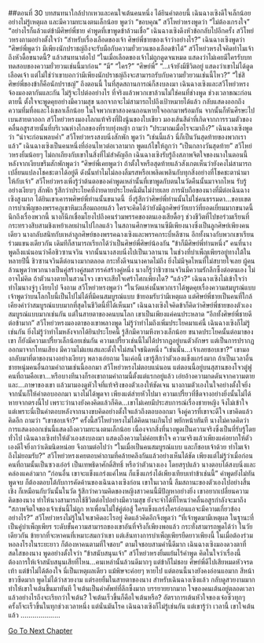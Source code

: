##ตอนที่ 30 บทสนทนาใกล้ปากเหวและคนใจเต้นคนหนึ่ง
ได้ยินคำตอบนี้ เฉินฉางเซิงดีใจเล็กน้อยอย่างไม่รู้เหตุผล และมีความทะนงตนเล็กน้อย พูดว่า “ขอบคุณ”
สวีโหย่วหรงพูดว่า “ไม่ต้องเกรงใจ”
“อย่างไรก็แล้วแต่ข้ามีศิษย์พี่ชาย คำพูดที่เขาพูดข้าล้วนเชื่อ” เฉินฉางเซิงดึงหัวข้อกลับไปอีกครั้ง
สวีโหย่วหรงถามอย่างตั้งใจว่า “สำหรับเรื่องเลือดของเจ้า ศิษย์พี่ชายของเจ้าว่าอย่างไร?”
เฉินฉางเซิงพูดว่า “ศิษย์พี่พูดว่า มีเพียงนักปราชญ์ถึงจะรับมือกับความยั่วยวนของเลือดข้าได้”
สวีโหย่วหรงใจคิดทำไมเจ้าถึงหัวดื้อขนาดนี้? แล้วสนทนาต่อไป
“ในเมื่อเลือดของเจ้าไม่ถูกดูดจนหมด แสดงว่าไม่เคยมีใครรับบททดสอบของความยั่วยวนเช่นนี้มาก่อน”
“มี”
“ใคร?”
“ศิษย์พี่”
“...เจ้ายังมีชีวิตอยู่ แสดงว่าเขาไม่ได้ดูดเลือดเจ้า แต่ไม่ใช่ว่าเขาบอกว่ามีเพียงนักปราชญ์ถึงจะสามารถรับกับความยั่วยวนเช่นนี้ไหว?”
“ใช่สิ ศิษย์พี่ของข้าก็คือนักปราชญ์”
ถึงตอนนี้ ในที่สุดสถานการณ์ก็สงบลงมา เฉินฉางเซิงและสวีโหย่วหรงจ้องมองตากันและกัน ไม่รู้จะไปต่ออย่างไร ที่จริงแล้วพวกเขาล้วนไม่ใช่คนที่ช่างพูด ช่วงเวลาขณะก่อนตายนี้ ตั้งใจจะพูดคุยอย่างมีความสุข นอกจากจะไม่สามารถไปถึงเป้าหมายได้แล้ว กลับแสดงออกถึงความทึ่มทื่อและโง่เขลาเล็กน้อย
ในใจพวกเขาสองคนถอนหายใจออกมาพร้อมกัน จากนั้นก็หันศีรษะไป เบนสายตาออก สวีโหย่วหรงมองโลกแท้จริงที่ฝั่งนู้นของใบเขียว มองเส้นสีดำที่เกิดจากการรวมตัวของคลื่นอสูรสายนั้นที่บริเวณห่างไกลของที่ราบทุ่งหญ้า ถามว่า “ประมาณเมื่อไรจะมาถึง?”
เฉินฉางเซิงพูดว่า “น่าจะก่อนพลบค่ำ”
สวีโหย่วหรงสงบนิ่งสักพัก พูดว่า “เช่นนี้แล้ว นี่ก็เป็นวันสุดท้ายของพวกเราแล้ว”
เฉินฉางเซิงเป็นคนหนึ่งที่อ่อนไหวต่อเวลามาก พูดแก้ไขให้ถูกว่า “เป็นกลางวันสุดท้าย”
สวีโหย่วหรงยิ้มน้อยๆ ไม่ถกเถียงกับเขาในสิ่งที่ไม่สำคัญอีก
เฉินฉางเซิงรับรู้ถึงสภาพจิตใจของนางในตอนนี้ หลังจากเงียบขรึมสักพักพูดว่า “ศิษย์พี่เคยพูดว่า ถ้าตั้งใจหรือสุดท้ายแล้วสังเกตเห็นว่ายังคงไม่สามารถเปลี่ยนแปลงโชคชะตาได้อยู่ดี ดังนั้นทำไมไม่ลองลิ้มรสหรือเพลิดเพลินกับทุกสิ่งอย่างที่โชคชะตานำมาให้กับเจ้า”
สวีโหย่วหรงเพิ่งรู้ว่าต้นตอของคำพูดเหล่านั้นที่เขาพูดกับตนในวัดคืนนั้นมาจากไหน รับรู้อย่างเงียบๆ สักพัก รู้สึกว่าประโยคที่ง่ายดายประโยคนี้มันไม่ง่ายเลย การนับถือของนางที่มีต่อเฉินฉางเซิงสูงมาก ได้ยินเขาเคารพศิษย์พี่ท่านนั้นขนาดนี้  ยิ่งรู้สึกว่าศิษย์พี่ท่านนั้นไม่ใช่คนธรรมดา...ขอบเขตการบำเพ็ญของพรรคภูเขาหิมะเสื่อมถอยแล้ว ใครจะคิดได้ว่ายังมีลูกศิษย์วัยเยาว์ที่ยอดเยี่ยมมากขนาดนี้
นึกถึงเรื่องพวกนี้ นางก็นึกเชื่อมโยงไปถึงคนร่วมพรรคของตนเองเสียดื้อๆ ช่วงชีวิตที่ไปขอร่วมเรียนที่กระทรวงสิบสามชิงเหย้าเลยผ่านไปไกลแล้ว ในสถานศึกษาหนานซีมีเพียงนางซึ่งเป็นลูกศิษย์เพียงคนเดียว นางกลับสนิทกับเหล่าลูกศิษย์ของพรรคฉางเซิงและพรรคกระบี่หลีซาน อีกทั้งนางกับพวกเขาเรียนร่วมแขนงเดียวกัน เดิมทีก็สามารถเรียกได้ว่าเป็นศิษย์พี่ศิษย์น้องกัน
“ข้าก็มีศิษย์พี่ท่านหนึ่ง” คนที่นางพูดถึงแน่นอนว่าคือชิวซานจวิน
จากนั้นนางสงบนิ่งไปเป็นเวลานาน ในช่วงที่บำเพ็ญเพียรอยู่ทางใต้ในหลายปีนี้ ชิวซานจวินดีต่อนางมากตลอด กระทั่งดีจนนางคาดไม่ถึง ยิ่งไม่มีจุดไหนที่ไม่สบายใจเลย ผู้คนล้วนพูดว่าพวกนางเป็นคู่สร้างคู่สมสวรรค์สร้างคู่หนึ่ง นางก็รู้ว่าชิวซานจวินมีความรักลึกซึ้งต่อตนเอง ไม่อาจไม่คิด ถ้าตัวนางตายในสวนโจว เขาจะเสียใจเศร้าโศกเพียงใด?
“แล้ว?” เฉินฉางเซิงไม่เข้าใจว่าทำไมนางจู่ๆ เงียบไป จึงถาม
สวีโหย่วหรงพูดว่า “ในวัดแห่งนั้นพวกเราได้พูดคุยเรื่องความสมบูรณ์แบบ เจ้าพูดว่าบนโลกใบนี้เป็นไปไม่ได้ที่มีคนสมบูรณ์แบบ ข้ายอมรับว่ามีเหตุผล แต่ศิษย์พี่ชายเป็นคนที่ใกล้เคียงคำว่าสมบูรณ์แบบมากที่สุดในชีวิตนี้ที่ได้เห็นมา”
เฉินฉางเซิงใจคิดข้าก็คิดว่าศิษย์พี่ชายของตัวเองสมบูรณ์แบบมากเช่นกัน แต่ในสายตาของคนบนโลก เขาเป็นเพียงแค่คนประหลาด
“อีกทั้งศิษย์พี่ชายดีต่อข้ามาก” สวีโหย่วหรงมองตาของเขาพลางพูด ไม่รู้ว่าทำไมถึงเพิ่มประโยคมาแค่นี้
เฉินฉางเซิงก็ไม่รู้เช่นกัน ยิ่งไม่รู้ว่าทำไมหลังจากได้ยินประโยคนี้ รู้สึกมีความหึงหวงเล็กน้อย ขนาดประโยคนั้นต่อมาของเขา ก็ยังมีความเปรี้ยวเล็กน้อยเช่นกัน ความเปรี้ยวเช่นนี้ไม่ได้ปรากฏอยู่บนตัวอักษร แต่เป็นการปรากฏออกมาจากโทนเสียง มีความไม่แยแสและตั้งใจไม่สนใจชนิดหนึ่ง
“เช่นนั้น...เจ้าเลยชอบเขา?”
เขามองกลับมาที่ตาของนางอย่างเงียบๆ พลางเอ่ยถาม ในเค่อนี้ เขารู้สึกว่าตัวเองแข็งแกร่งมาก
ถ้าเป็นเวลาอื่น ชายหนุ่มคนอื่นถามคำถามเช่นนี้ออกมา สวีโหย่วหรงไม่ตอบแน่นอน แต่ตอนนี้อยู่บนสุสานของโจวตู๋ฟู คนที่ถามคือเขา...หรือบางทีนางก็รอเขาถามคำถามนี้ตั้งแต่แรกอยู่แล้ว เอ่ยอ้างความกดดันจากความตายและ...ภาษาของเขา แล้วมามองดูหัวใจที่แท้จริงของตัวเองให้ชัดเจน
นางถามตัวเองในใจอย่างตั้งใจยิ่ง จากนั้นก็ให้คำตอบออกมา
นางไม่ได้พูดจา เพียงแต่ส่ายหัวไปมา
ความเปรี้ยวที่ชืดจางอย่างยิ่งนั้นไม่ได้หายจากตรงนี้ไป เพราะว่านางยังคงคิดแล้วก็คิด...เขาไม่เคยมีประสบการณ์เรื่องชายหญิง จึงไม่เข้าใจ แต่เพราะนี่เป็นคำตอบหลังจากนางขบคิดอย่างตั้งใจแล้วถึงตอบออกมา จึงคู่ควรที่เขาจะดีใจ
เขาคิดแล้วคิดอีก ถามว่า “เขาชอบเจ้า?”
ครั้งนี้สวีโหย่วหรงไม่ได้คิดนานเกินไป พยักหน้าทันที
นางไม่คาดคิดว่า การแสดงออกเช่นนี้แสดงถึงความทะนงตนเล็กน้อย เนื่องจากสิ่งที่นางพูดเป็นความจริงซึ่งเป็นที่รับรู้โดยทั่วไป
เฉินฉางเซิงทำให้ตัวเองสงบลงมา แสดงถึงความไม่ค่อยเข้าใจ ความจริงแล้วเพียงแค่อยากให้ตัวเองดีใจยิ่งกว่าเดิมนิดหน่อย จึงถามต่อไปว่า “ในเมื่อเป็นคนสมบูรณ์แบบ และก็ชอบเจ้าด้วย ทำไมเจ้าถึงไม่ยอมรับ?”
สวีโหย่วหรงเคยตอบคำถามที่คล้ายคลึงกันแล้วอย่างเห็นได้ชัด เพียงแต่ไม่รู้ว่าเมื่อก่อนคนที่ถามนั้นเป็นซวงเอ๋อร์ เป็นเทพธิดาศักดิ์สิทธิ์ หรือว่าตัวนางเอง โดยสรุปแล้ว นางตอบได้สงบนิ่งและคล่องแคล่วมาก
“ก่อนอื่น เขาจะแข็งแกร่งแค่ไหน ก็แข็งแกร่งได้เพียงเทียบเท่าข้าเช่นนี้”
คำพูดยังไม่ทันพูดจบ ก็ต้องตอบโต้กับการคัดค้านของเฉินฉางเซิงก่อน เขาในเวลานี้ ลืมสถานะของตัวเองไปอย่างสิ้นเชิง ก็เหมือนกับวันนั้นในวัด รู้สึกว่าความคิดของหญิงสาวคนนี้มีปัญหาอย่างยิ่ง เขาอยากเปลี่ยนความคิดของนาง ทำให้นางสามารถใช้ชีวิตต่อไปอย่างมีความสุข ยังจะจำได้ที่ไหนว่าคลื่นอสูรกำลังจะมาถึง
“สภาพจิตใจของเจ้าเช่นนี้ไม่ถูก หาเพื่อนไม่ใช่คู่ต่อสู้ ใครแข็งแกร่งใครอ่อนแอจะมีความเกี่ยวข้องอย่างไร?”
สวีโหย่วหรงไม่รู้ในใจเขาคิดอะไรอยู่ คิดแล้วคิดอีกจึงพูดว่า “ที่เจ้าพูดมามีเหตุผล ในฐานะที่เป็นคู่บำเพ็ญเพียร ระดับขั้นความสามารถของเขาอันที่จริงก็เพียงพอแล้ว กระทั่งสามารถพูดได้ว่า ในวัยเดียวกัน ข้ายากที่จะหาคนที่เหมาะสมกว่าเขา แต่เส้นทางการบำเพ็ญเพียรยืดยาวเพียงนี้ ในเมื่อต้องร่วมหอลงโรงในระยะยาว ก็ต้องหาคนตามที่ใจชอบ”
ตามใจชอบสามคำนี้ดีมาก เฉินฉางเซิงมองดวงตาที่สดใสของนาง พูดอย่างตั้งใจว่า “ข้าสนับสนุนเจ้า”
สวีโหย่วหรงยิ้มแย้มไร้คำพูด คิดในใจว่าเรื่องนี้ต้องการให้เจ้าสนับสนุนเสียที่ไหน...คนเหล่านั้นล้วนดีมากๆ แต่ข้าก็ไม่ชอบ ศิษย์พี่ดีไปเสียหมดหัวจรดเท้า แต่ข้าไม่ได้ต้องใจ นี่เป็นเหตุผลเดียว
แม้พิษจะค่อยๆ หายไป แต่ตอนนี้นางยังคงอ่อนแอมาก สีหน้าขาวซีดมาก พูดไม่ได้ว่าสวยงาม แต่รอยยิ้มในสายตาของนาง สำหรับเฉินฉางเซิงแล้ว กลับดูสวยงามมาก ทำให้เขาใจเต้นขึ้นมาทันที
ใจเต้นเป็นคำศัพท์ที่ลึกซึ้งมาก บรรยายยากมาก ใจของคนเต้นอยู่ตลอดเวลา แล้วอย่างไรถึงจะเรียกว่าใจเต้น? ใจเต้นเร็วขึ้นก็คือใจเต้นหรือ? อัตราการเต้นหัวใจของเจ๋อซิ่วทุกๆ ครั้งก็จะเร็วขึ้นในทุกช่วงเวลาหนึ่ง แต่นั่นมันโรค
เฉินฉางเซิงก็ไม่รู้เช่นกัน
แต่เขารู้ว่า เวลานี้ เขาใจเต้นแล้ว
....................


[Go To Next Chapter]( ./315.md)